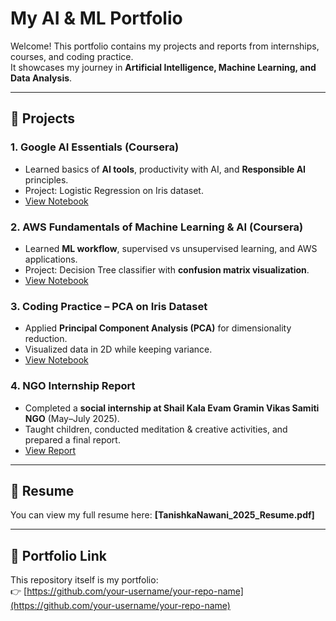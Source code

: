 # My AI & ML Portfolio

Welcome! This portfolio contains my projects and reports from internships, courses, and coding practice.  
It showcases my journey in **Artificial Intelligence, Machine Learning, and Data Analysis**.

---

## 📌 Projects

### 1. Google AI Essentials (Coursera)
- Learned basics of **AI tools**, productivity with AI, and **Responsible AI** principles.  
- Project: Logistic Regression on Iris dataset.  
- [View Notebook](Google_AI_Essentials_Project.ipynb)

### 2. AWS Fundamentals of Machine Learning & AI (Coursera)
- Learned **ML workflow**, supervised vs unsupervised learning, and AWS applications.  
- Project: Decision Tree classifier with **confusion matrix visualization**.  
- [View Notebook](AWS_Fundamentals_ML_AI_Project.ipynb)

### 3. Coding Practice – PCA on Iris Dataset
- Applied **Principal Component Analysis (PCA)** for dimensionality reduction.  
- Visualized data in 2D while keeping variance.  
- [View Notebook](Iris_PCA_Analysis_Project.ipynb)

### 4. NGO Internship Report
- Completed a **social internship at Shail Kala Evam Gramin Vikas Samiti NGO** (May–July 2025).  
- Taught children, conducted meditation & creative activities, and prepared a final report.  
- [View Report](NGO_Report.pdf)

---

## 📎 Resume
You can view my full resume here: **[TanishkaNawani_2025_Resume.pdf]**

---
## 🔗 Portfolio Link
This repository itself is my portfolio:  
👉 [https://github.com/your-username/your-repo-name](https://github.com/your-username/your-repo-name)
